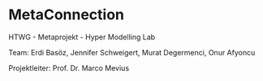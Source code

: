 # MetaConnection

HTWG - Metaprojekt - Hyper Modelling Lab

Team: Erdi Basöz, Jennifer Schweigert, Murat Degermenci, Onur Afyoncu

Projektleiter: Prof. Dr. Marco Mevius


